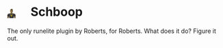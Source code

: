 <h1><img align="center" height="30" src="https://github.com/katlande/Schboop/blob/main/icon.png"> &emsp;Schboop</h1>

The only runelite plugin by Roberts, for Roberts. What does it do? Figure it out. 
